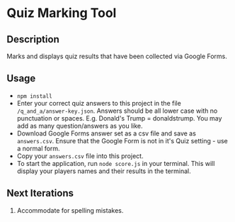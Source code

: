 # Quiz Marking Tool

## Description

Marks and displays quiz results that have been collected via Google Forms.

## Usage

* `npm install`
* Enter your correct quiz answers to this project in the file `/q_and_a/answer-key.json`. Answers should be all lower case with no punctuation or spaces. E.g. Donald's Trump = donaldstrump. You may add as many question/answers as you like.
* Download Google Forms answer set as a csv file and save as `answers.csv`. Ensure that the Google Form is not in it's Quiz setting - use a normal form.
* Copy your `answers.csv` file into this project.
* To start the application, run `node score.js` in your terminal. This will display your players names and their results in the terminal.

## Next Iterations

1. Accommodate for spelling mistakes.
